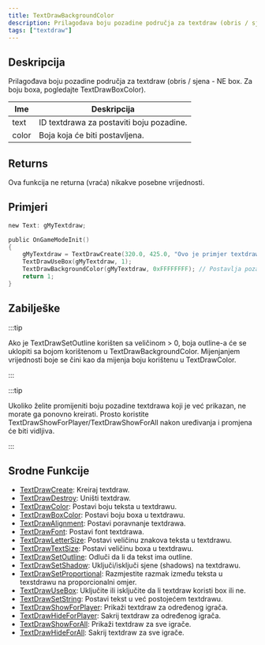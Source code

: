 ```yaml
---
title: TextDrawBackgroundColor
description: Prilagođava boju pozadine područja za textdraw (obris / sjena - NE okvir).
tags: ["textdraw"]
---
```


## Deskripcija

Prilagođava boju pozadine područja za textdraw (obris / sjena - NE box. Za boju boxa, pogledajte TextDrawBoxColor).

| Ime   | Deskripcija                              |
| ----- | ---------------------------------------- |
| text  | ID textdrawa za postaviti boju pozadine. |
| color | Boja koja će biti postavljena.           |

## Returns

Ova funkcija ne returna (vraća) nikakve posebne vrijednosti.

## Primjeri

```c
new Text: gMyTextdraw;

public OnGameModeInit()
{
    gMyTextdraw = TextDrawCreate(320.0, 425.0, "Ovo je primjer textdrawa");
    TextDrawUseBox(gMyTextdraw, 1);
    TextDrawBackgroundColor(gMyTextdraw, 0xFFFFFFFF); // Postavlja pozadinu MyTextdraw-a u bijelu
    return 1;
}
```

## Zabilješke

:::tip

Ako je TextDrawSetOutline korišten sa veličinom > 0, boja outline-a će se uklopiti sa bojom korištenom u TextDrawBackgroundColor. Mijenjanjem vrijednosti boje se čini kao da mijenja boju korištenu u TextDrawColor.

:::

:::tip

Ukoliko želite promijeniti boju pozadine textdrawa koji je već prikazan, ne morate ga ponovno kreirati. Prosto koristite TextDrawShowForPlayer/TextDrawShowForAll nakon uređivanja i promjena će biti vidljiva.

:::

## Srodne Funkcije

- [TextDrawCreate](TextDrawCreate): Kreiraj textdraw.
- [TextDrawDestroy](TextDrawDestroy): Uništi textdraw.
- [TextDrawColor](TextDrawColor): Postavi boju teksta u textdrawu.
- [TextDrawBoxColor](TextDrawBoxColor): Postavi boju boxa u textdrawu.
- [TextDrawAlignment](TextDrawAlignment): Postavi poravnanje textdrawa.
- [TextDrawFont](TextDrawFont): Postavi font textdrawa.
- [TextDrawLetterSize](TextDrawLetterSize): Postavi veličinu znakova teksta u textdrawu.
- [TextDrawTextSize](TextDrawTextSize): Postavi veličinu boxa u textdrawu.
- [TextDrawSetOutline](TextDrawSetOutline): Odluči da li da tekst ima outline.
- [TextDrawSetShadow](TextDrawSetShadow): Uključi/isključi sjene (shadows) na textdrawu.
- [TextDrawSetProportional](TextDrawSetProportional): Razmjestite razmak između teksta u texstdrawu na proporcionalni omjer.
- [TextDrawUseBox](TextDrawUseBox): Uključite ili isključite da li textdraw koristi box ili ne.
- [TextDrawSetString](TextDrawSetString): Postavi tekst u već postojećem textdrawu.
- [TextDrawShowForPlayer](TextDrawShowForPlayer): Prikaži textdraw za određenog igrača.
- [TextDrawHideForPlayer](TextDrawHideForPlayer): Sakrij textdraw za određenog igrača.
- [TextDrawShowForAll](TextDrawShowForAll): Prikaži textdraw za sve igrače.
- [TextDrawHideForAll](TextDrawHideForAll): Sakrij textdraw za sve igrače.
